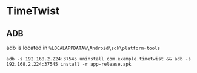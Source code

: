 # TimeTwist


## ADB

adb is located in `%LOCALAPPDATA%\Android\sdk\platform-tools`

```
adb -s 192.168.2.224:37545 uninstall com.example.timetwist && adb -s 192.168.2.224:37545 install -r app-release.apk
```
